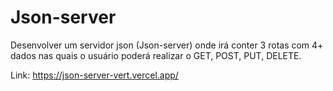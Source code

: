 # Json-server

Desenvolver um servidor json (Json-server) onde irá conter 3 rotas com 4+ dados nas quais o usuário poderá realizar o GET, POST, PUT, DELETE.

Link: https://json-server-vert.vercel.app/
